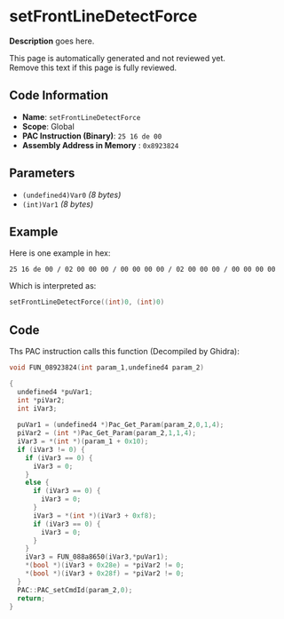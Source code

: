 # setFrontLineDetectForce

**Description** goes here.

This page is automatically generated and not reviewed yet.<br>Remove this text if this page is fully reviewed.

## Code Information

- **Name**: `setFrontLineDetectForce`
- **Scope**: Global
- **PAC Instruction (Binary)**: `25 16 de 00`
- **Assembly Address in Memory** : `0x8923824`

## Parameters

- `(undefined4)Var0` *(8 bytes)*
- `(int)Var1` *(8 bytes)*

## Example

Here is one example in hex:

```25 16 de 00 / 02 00 00 00 / 00 00 00 00 / 02 00 00 00 / 00 00 00 00```

Which is interpreted as:

```c
setFrontLineDetectForce((int)0, (int)0)
```

## Code

Ths PAC instruction calls this function (Decompiled by Ghidra):

```c
void FUN_08923824(int param_1,undefined4 param_2)

{
  undefined4 *puVar1;
  int *piVar2;
  int iVar3;
  
  puVar1 = (undefined4 *)Pac_Get_Param(param_2,0,1,4);
  piVar2 = (int *)Pac_Get_Param(param_2,1,1,4);
  iVar3 = *(int *)(param_1 + 0x10);
  if (iVar3 != 0) {
    if (iVar3 == 0) {
      iVar3 = 0;
    }
    else {
      if (iVar3 == 0) {
        iVar3 = 0;
      }
      iVar3 = *(int *)(iVar3 + 0xf8);
      if (iVar3 == 0) {
        iVar3 = 0;
      }
    }
    iVar3 = FUN_088a8650(iVar3,*puVar1);
    *(bool *)(iVar3 + 0x28e) = *piVar2 != 0;
    *(bool *)(iVar3 + 0x28f) = *piVar2 != 0;
  }
  PAC::PAC_setCmdId(param_2,0);
  return;
}
```

